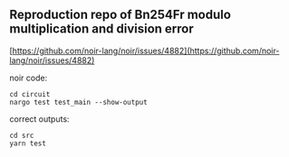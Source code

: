## Reproduction repo of Bn254Fr modulo multiplication and division error

[https://github.com/noir-lang/noir/issues/4882](https://github.com/noir-lang/noir/issues/4882)

noir code:
```
cd circuit
nargo test test_main --show-output  
```

correct outputs:
```
cd src
yarn test
```
